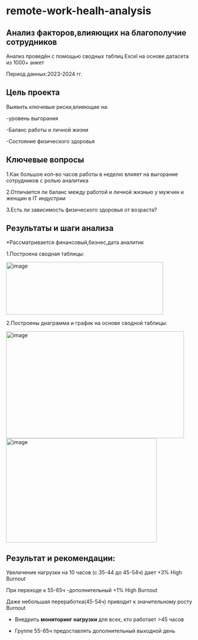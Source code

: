 # remote-work-healh-analysis
## Анализ факторов,влияющих на благополучие сотрудников
Анализ проведён с помощью сводных таблиц Excel на основе датасета из 1000+ анкет

Период данных:2023-2024 гг.
## Цель проекта
Выявить ключевые риски,влияющие на:

-уровень выгорания

-Баланс работы и личной жизни

-Состояние физического здоровья
## Ключевые вопросы
1.Как большое кол-во часов  работы в неделю влияет на выгорание сотрудников с ролью аналитика

2.Отличается ли баланс между работой и личной жизнью у мужчин и женщин в IT индустрии

3.Есть ли зависимость физического здоровья от возраста?
## Результаты и шаги анализа 
*Рассматривается финансовый,бизнес,дата аналитик

1.Построена сводная таблицы:

<img width="424" height="142" alt="image" src="https://github.com/user-attachments/assets/149de373-4280-4bf4-957c-f3327aaafda3" />


2.Построены диаграмма  и график на основе сводной таблицы:

<img width="481" height="289" alt="image" src="https://github.com/user-attachments/assets/f3ca0e0e-993a-4709-b09b-0cf00b7490e1" />
<img width="407" height="282" alt="image" src="https://github.com/user-attachments/assets/5a917d06-1892-4552-a342-17448534645a" />



## Результат и рекомендации:
Увеличение нагрузки на 10 часов (с 35-44 до 45-54ч) дает +3% High Burnout

При переходе к 55-65ч -дополнительный +1% High Burnout

Даже  небольшая переработка(45-54ч) приводит к значительному росту Burnout

- Внедрить **мониторинг нагрузки** для всех, кто работает >45 часов

- Группе 55-65ч предоставлять дополнительный выходной день  








